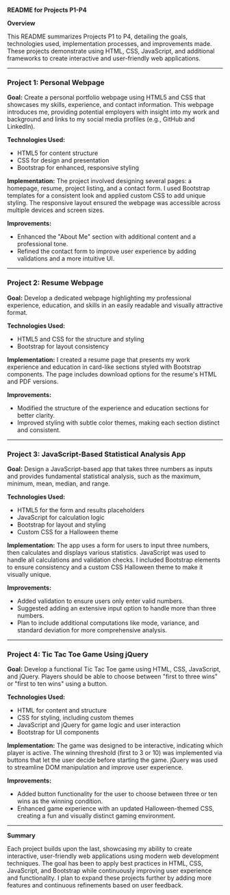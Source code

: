 **README for Projects P1-P4**

**Overview**

This README summarizes Projects P1 to P4, detailing the goals, technologies used, implementation processes, and improvements made. These projects demonstrate using HTML, CSS, JavaScript, and additional frameworks to create interactive and user-friendly web applications.

---

### **Project 1: Personal Webpage**

**Goal:**
Create a personal portfolio webpage using HTML5 and CSS that showcases my skills, experience, and contact information. This webpage introduces me, providing potential employers with insight into my work and background and links to my social media profiles (e.g., GitHub and LinkedIn).

**Technologies Used:**
- HTML5 for content structure
- CSS for design and presentation
- Bootstrap for enhanced, responsive styling

**Implementation:**
The project involved designing several pages: a homepage, resume, project listing, and a contact form. I used Bootstrap templates for a consistent look and applied custom CSS to add unique styling. The responsive layout ensured the webpage was accessible across multiple devices and screen sizes.

**Improvements:**
- Enhanced the "About Me" section with additional content and a professional tone.
- Refined the contact form to improve user experience by adding validations and a more intuitive UI.

---

### **Project 2: Resume Webpage**

**Goal:**
Develop a dedicated webpage highlighting my professional experience, education, and skills in an easily readable and visually attractive format.

**Technologies Used:**
- HTML5 and CSS for the structure and styling
- Bootstrap for layout consistency

**Implementation:**
I created a resume page that presents my work experience and education in card-like sections styled with Bootstrap components. The page includes download options for the resume's HTML and PDF versions.

**Improvements:**
- Modified the structure of the experience and education sections for better clarity.
- Improved styling with subtle color themes, making each section distinct and consistent.

---

### **Project 3: JavaScript-Based Statistical Analysis App**

**Goal:**
Design a JavaScript-based app that takes three numbers as inputs and provides fundamental statistical analysis, such as the maximum, minimum, mean, median, and range.

**Technologies Used:**
- HTML5 for the form and results placeholders
- JavaScript for calculation logic
- Bootstrap for layout and styling
- Custom CSS for a Halloween theme

**Implementation:**
The app uses a form for users to input three numbers, then calculates and displays various statistics. JavaScript was used to handle all calculations and validation checks. I included Bootstrap elements to ensure consistency and a custom CSS Halloween theme to make it visually unique.

**Improvements:**
- Added validation to ensure users only enter valid numbers.
- Suggested adding an extensive input option to handle more than three numbers.
- Plan to include additional computations like mode, variance, and standard deviation for more comprehensive analysis.

---

### **Project 4: Tic Tac Toe Game Using jQuery**

**Goal:**
Develop a functional Tic Tac Toe game using HTML, CSS, JavaScript, and jQuery. Players should be able to choose between "first to three wins" or "first to ten wins" using a button.

**Technologies Used:**
- HTML for content and structure
- CSS for styling, including custom themes
- JavaScript and jQuery for game logic and user interaction
- Bootstrap for UI components

**Implementation:**
The game was designed to be interactive, indicating which player is active. The winning threshold (first to 3 or 10) was implemented via buttons that let the user decide before starting the game. jQuery was used to streamline DOM manipulation and improve user experience.

**Improvements:**
- Added button functionality for the user to choose between three or ten wins as the winning condition.
- Enhanced game experience with an updated Halloween-themed CSS, creating a fun and visually distinct gaming environment.

---

**Summary**

Each project builds upon the last, showcasing my ability to create interactive, user-friendly web applications using modern web development techniques. The goal has been to apply best practices in HTML, CSS, JavaScript, and Bootstrap while continuously improving user experience and functionality. I plan to expand these projects further by adding more features and continuous refinements based on user feedback.

